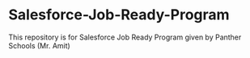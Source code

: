 # Salesforce-Job-Ready-Program
This repository is for Salesforce Job Ready Program given by Panther Schools (Mr. Amit)
